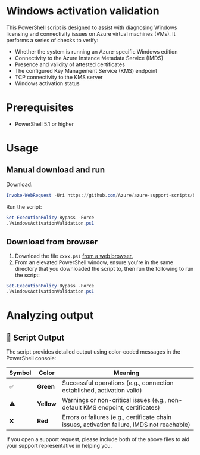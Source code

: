 # Windows activation validation

This PowerShell script is designed to assist with diagnosing Windows licensing and connectivity issues on Azure virtual machines (VMs). It performs a series of checks to verify:

- Whether the system is running an Azure-specific Windows edition
- Connectivity to the Azure Instance Metadata Service (IMDS)
- Presence and validity of attested certificates
- The configured Key Management Service (KMS) endpoint
- TCP connectivity to the KMS server
- Windows activation status

# Prerequisites

 - PowerShell 5.1 or higher

# Usage

## Manual download and run
Download:
```powershell
Invoke-WebRequest -Uri https://github.com/Azure/azure-support-scripts/blob/master/Windows_scripts/WindowsActivationValidation/WindowsActivationValidation.ps1 -OutFile WindowsActivationValidation.ps1
```
Run the script:
```powershell
Set-ExecutionPolicy Bypass -Force
.\WindowsActivationValidation.ps1
```
## Download from browser
 1. Download the file ```xxxx.ps1``` [from a web browser.](https://github.com/Azure/azure-support-scripts/blob/master/Windows_scripts/WindowsActivationValidation/WindowsActivationValidation.ps1)
 1. From an elevated PowerShell window, ensure you're in the same directory that you downloaded the script to, then run the following to run the script:
 ```powershell
Set-ExecutionPolicy Bypass -Force
.\WindowsActivationValidation.ps1
```

# Analyzing output

## 🧪 Script Output

The script provides detailed output using color-coded messages in the PowerShell console:

| Symbol | Color        | Meaning                                                                 |
|--------|--------------|-------------------------------------------------------------------------|
| ✅     | **Green**     | Successful operations (e.g., connection established, activation valid)   |
| ⚠️     | **Yellow**    | Warnings or non-critical issues (e.g., non-default KMS endpoint, certificates) |
| ❌     | **Red**       | Errors or failures (e.g., certificate chain issues, activation failure, IMDS not reachable) |


If you open a support request, please include both of the above files to aid your support representative in helping you.
